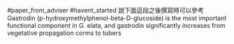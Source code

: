 #paper_from_adviser 
#havent_started 
說下面這段之後撰寫時可以參考
Gastrodin (p-hydroxymethylphenol-beta-D-glucoside) is the most important functional component in G. elata, and gastrodin significantly increases from vegetative propagation corms to tubers
